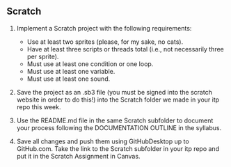 ## Scratch

1. Implement a Scratch project with the following requirements:
	- Use at least two sprites (please, for my sake, no cats).
	- Have at least three scripts or threads total (i.e., not necessarily three per sprite).
	- Must use at least one condition or one loop.
	- Must use at least one variable.
	- Must use at least one sound.

2. Save the project as an .sb3 file (you must be signed into the scratch website in order to do this!) into the Scratch folder we made in your itp repo this week.

3. Use the README.md file in the same Scratch subfolder to document your process following the DOCUMENTATION OUTLINE in the syllabus.

4. Save all changes and push them using GitHubDesktop up to GitHub.com. Take the link to the Scratch subfolder in your itp repo and put it in the Scratch Assignment in Canvas.
